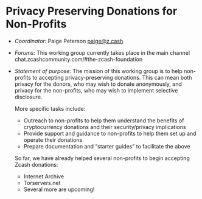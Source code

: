 Privacy Preserving Donations for Non-Profits
============================================

- _Coordinator:_ Paige Peterson paige@z.cash

- _Forums:_ 
  This working group currently takes place in the main channel chat.zcashcommunity.com/#the-zcash-foundation

- _Statement of purpose:_
  The mission of this working group is to help non-profits to accepting privacy-preserving donations. This can mean both privacy for the donors, who may wish to donate anonymously, and privacy for the non-profits, who may wish to implement selective disclosure. 
 
  More specific tasks include:
	- Outreach to non-profits to help them understand the benefits of cryptocurrency donations and their security/privacy implications 
  - Provide support and guidance to non-profits to help them set up and operate their donations
  - Prepare documentation and “starter guides” to facilitate the above
 
  So far, we have already helped several non-profits to begin accepting Zcash donations:
  - Internet Archive
  - Torservers.net
  - Several more are upcoming! 
